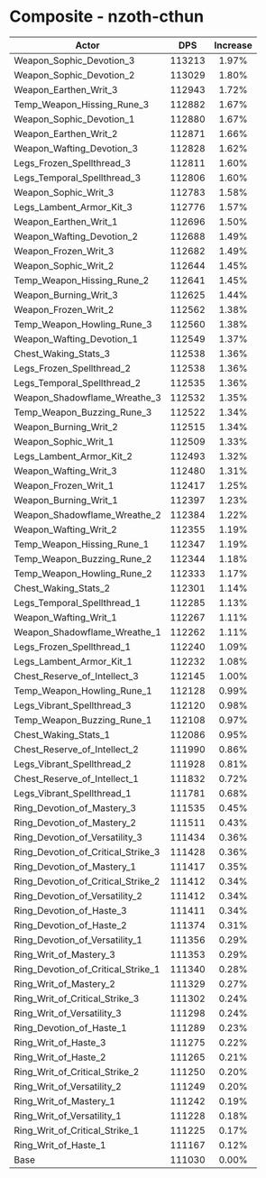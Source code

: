 # Composite - nzoth-cthun
| Actor | DPS | Increase |
|---|:---:|:---:|
|Weapon_Sophic_Devotion_3|113213|1.97%|
|Weapon_Sophic_Devotion_2|113029|1.80%|
|Weapon_Earthen_Writ_3|112943|1.72%|
|Temp_Weapon_Hissing_Rune_3|112882|1.67%|
|Weapon_Sophic_Devotion_1|112880|1.67%|
|Weapon_Earthen_Writ_2|112871|1.66%|
|Weapon_Wafting_Devotion_3|112828|1.62%|
|Legs_Frozen_Spellthread_3|112811|1.60%|
|Legs_Temporal_Spellthread_3|112806|1.60%|
|Weapon_Sophic_Writ_3|112783|1.58%|
|Legs_Lambent_Armor_Kit_3|112776|1.57%|
|Weapon_Earthen_Writ_1|112696|1.50%|
|Weapon_Wafting_Devotion_2|112688|1.49%|
|Weapon_Frozen_Writ_3|112682|1.49%|
|Weapon_Sophic_Writ_2|112644|1.45%|
|Temp_Weapon_Hissing_Rune_2|112641|1.45%|
|Weapon_Burning_Writ_3|112625|1.44%|
|Weapon_Frozen_Writ_2|112562|1.38%|
|Temp_Weapon_Howling_Rune_3|112560|1.38%|
|Weapon_Wafting_Devotion_1|112549|1.37%|
|Chest_Waking_Stats_3|112538|1.36%|
|Legs_Frozen_Spellthread_2|112538|1.36%|
|Legs_Temporal_Spellthread_2|112535|1.36%|
|Weapon_Shadowflame_Wreathe_3|112532|1.35%|
|Temp_Weapon_Buzzing_Rune_3|112522|1.34%|
|Weapon_Burning_Writ_2|112515|1.34%|
|Weapon_Sophic_Writ_1|112509|1.33%|
|Legs_Lambent_Armor_Kit_2|112493|1.32%|
|Weapon_Wafting_Writ_3|112480|1.31%|
|Weapon_Frozen_Writ_1|112417|1.25%|
|Weapon_Burning_Writ_1|112397|1.23%|
|Weapon_Shadowflame_Wreathe_2|112384|1.22%|
|Weapon_Wafting_Writ_2|112355|1.19%|
|Temp_Weapon_Hissing_Rune_1|112347|1.19%|
|Temp_Weapon_Buzzing_Rune_2|112344|1.18%|
|Temp_Weapon_Howling_Rune_2|112333|1.17%|
|Chest_Waking_Stats_2|112301|1.14%|
|Legs_Temporal_Spellthread_1|112285|1.13%|
|Weapon_Wafting_Writ_1|112267|1.11%|
|Weapon_Shadowflame_Wreathe_1|112262|1.11%|
|Legs_Frozen_Spellthread_1|112240|1.09%|
|Legs_Lambent_Armor_Kit_1|112232|1.08%|
|Chest_Reserve_of_Intellect_3|112145|1.00%|
|Temp_Weapon_Howling_Rune_1|112128|0.99%|
|Legs_Vibrant_Spellthread_3|112120|0.98%|
|Temp_Weapon_Buzzing_Rune_1|112108|0.97%|
|Chest_Waking_Stats_1|112086|0.95%|
|Chest_Reserve_of_Intellect_2|111990|0.86%|
|Legs_Vibrant_Spellthread_2|111928|0.81%|
|Chest_Reserve_of_Intellect_1|111832|0.72%|
|Legs_Vibrant_Spellthread_1|111781|0.68%|
|Ring_Devotion_of_Mastery_3|111535|0.45%|
|Ring_Devotion_of_Mastery_2|111511|0.43%|
|Ring_Devotion_of_Versatility_3|111434|0.36%|
|Ring_Devotion_of_Critical_Strike_3|111428|0.36%|
|Ring_Devotion_of_Mastery_1|111417|0.35%|
|Ring_Devotion_of_Critical_Strike_2|111412|0.34%|
|Ring_Devotion_of_Versatility_2|111412|0.34%|
|Ring_Devotion_of_Haste_3|111411|0.34%|
|Ring_Devotion_of_Haste_2|111374|0.31%|
|Ring_Devotion_of_Versatility_1|111356|0.29%|
|Ring_Writ_of_Mastery_3|111353|0.29%|
|Ring_Devotion_of_Critical_Strike_1|111340|0.28%|
|Ring_Writ_of_Mastery_2|111329|0.27%|
|Ring_Writ_of_Critical_Strike_3|111302|0.24%|
|Ring_Writ_of_Versatility_3|111298|0.24%|
|Ring_Devotion_of_Haste_1|111289|0.23%|
|Ring_Writ_of_Haste_3|111275|0.22%|
|Ring_Writ_of_Haste_2|111265|0.21%|
|Ring_Writ_of_Critical_Strike_2|111250|0.20%|
|Ring_Writ_of_Versatility_2|111249|0.20%|
|Ring_Writ_of_Mastery_1|111242|0.19%|
|Ring_Writ_of_Versatility_1|111228|0.18%|
|Ring_Writ_of_Critical_Strike_1|111225|0.17%|
|Ring_Writ_of_Haste_1|111167|0.12%|
|Base|111030|0.00%|
